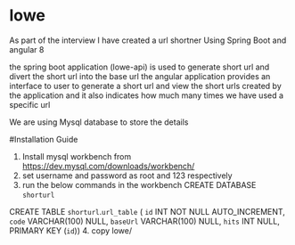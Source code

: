 # lowe
As part of the interview I have created a url shortner Using Spring Boot and angular 8

the spring boot application (lowe-api) is used to generate short url and divert the short url into the base url
the angular application provides an interface to user to generate a short url and view the short urls created by the application and it also indicates how much many times we have used a specific url

We are using Mysql database to store the details

#Installation Guide
1. Install mysql workbench from https://dev.mysql.com/downloads/workbench/ 
2. set username and password as root and 123 respectively 
3. run the below commands in the workbench
  CREATE DATABASE `shorturl`

  CREATE TABLE `shorturl`.`url_table` (
    `id` INT NOT NULL AUTO_INCREMENT,
    `code` VARCHAR(100) NULL,
    `baseUrl` VARCHAR(100) NULL,
    `hits` INT NULL,
    PRIMARY KEY (`id`)) 
4. copy lowe/
  

